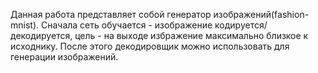 Данная работа представляет собой генератор изображений(fashion-mnist). Сначала сеть обучается - изображение кодируется/декодируется, цель - на  выходе избражение максимально близкое к исходнику. После этого декодировщик можно использовать для генерации изображений.
